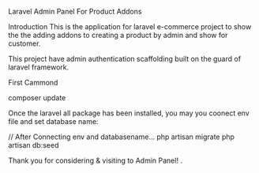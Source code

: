 Laravel Admin Panel For Product Addons

Introduction
This is the application for laravel e-commerce project to show the the adding addons to creating a product by admin and show for customer. 

This project have admin  authentication scaffolding built on the guard of laravel framework.

First Cammond

composer update

Once the laravel all package has been installed, you may you coonect env file and set database name:

// After Connecting env and databasename...
php artisan migrate
php artisan db:seed



Thank you for considering & visiting to Admin Panel! .

